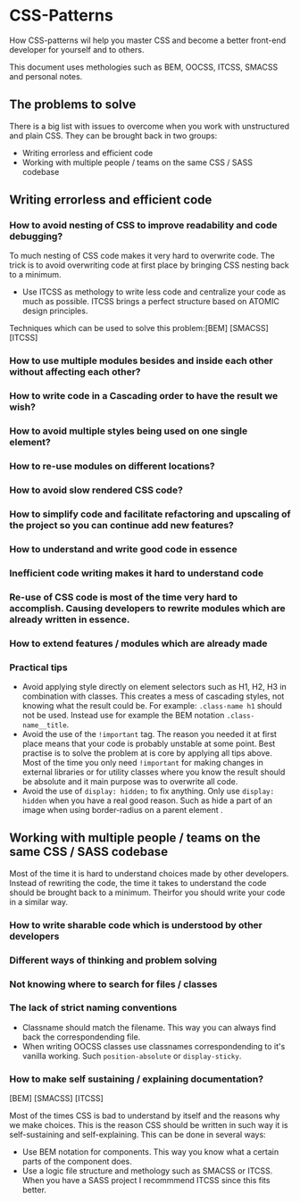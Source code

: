 # CSS-Patterns 
How CSS-patterns wil help you master CSS and become a better front-end developer for yourself and to others. 

This document uses methologies such as BEM, OOCSS, ITCSS, SMACSS and personal notes.

## The problems to solve
There is a big list with issues to overcome when you work with unstructured and plain CSS. They can be brought back in two groups:

- Writing errorless and efficient code
- Working with multiple people / teams on the same CSS / SASS codebase

## Writing errorless and efficient code
### How to avoid nesting of CSS to improve readability and code debugging? 
To much nesting of CSS code makes it very hard to overwrite code. The trick is to avoid overwriting code at first place by bringing CSS nesting back to a minimum.

- Use ITCSS as methology to write less code and centralize your code as much as possible. ITCSS brings a perfect structure based on ATOMIC design principles. 

Techniques which can be used to solve this problem:[BEM] [SMACSS] [ITCSS]

### How to use multiple modules besides and inside each other without affecting each other? 
### How to write code in a Cascading order to have the result we wish?
### How to avoid multiple styles being used on one single element? 
### How to re-use modules on different locations?
### How to avoid slow rendered CSS code?
### How to simplify code and facilitate refactoring and upscaling of the project so you can continue add new features?
### How to understand and write good code in essence
### Inefficient code writing makes it hard to understand code
### Re-use of CSS code is most of the time very hard to accomplish. Causing developers to rewrite modules which are already written in essence.
### How to extend features / modules which are already made

### Practical tips
- Avoid applying style directly on element selectors such as H1, H2, H3 in combination with classes. This creates a mess of cascading styles, not knowing what the result could be. For example: `.class-name h1` should not be used. Instead use for example the BEM notation `.class-name__title`.
- Avoid the use of the `!important` tag. The reason you needed it at first place means that your code is probably unstable at some point. Best practise is to solve the problem at is core by applying all tips above. Most of the time you only need `!important` for making changes in external libraries or for utility classes where you know the result should be absolute and it main purpose was to overwrite all code. 
- Avoid the use of `display: hidden;` to fix anything. Only use `display: hidden` when you have a real good reason. Such as hide a part of an image when using border-radius on a parent element . 

## Working with multiple people / teams on the same CSS / SASS codebase
Most of the time it is hard to understand choices made by other developers. Instead of rewriting the code, the time it takes to understand the code should be brought back to a minimum. Theirfor you should write your code in a similar way. 

### How to write sharable code which is understood by other developers
### Different ways of thinking and problem solving
### Not knowing where to search for files / classes
### The lack of strict naming conventions

- Classname should match the filename. This way you can always find back the correspondending file. 
- When writing OOCSS classes use classnames correspondending to it's vanilla working. Such `position-absolute` or `display-sticky`. 

### How to make self sustaining / explaining documentation? 
[BEM] [SMACSS] [ITCSS]

Most of the times CSS is bad to understand by itself and the reasons why we make choices. This is the reason CSS should be written in such way it is self-sustaining and self-explaining. This can be done in several ways:

- Use BEM notation for components. This way you know what a certain parts of the component does. 
- Use a logic file structure and methology such as SMACSS or ITCSS. When you have a SASS project I recommmend ITCSS since this fits better. 

